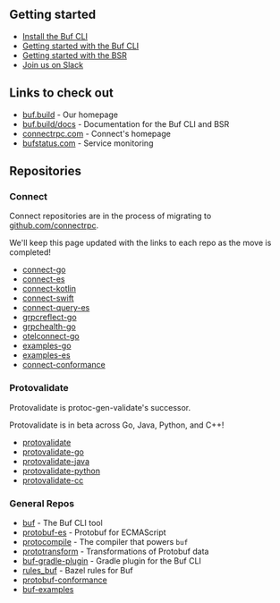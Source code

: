 ## Getting started

- [Install the Buf CLI](https://buf.build/docs/installation)
- [Getting started with the Buf CLI](https://buf.build/docs/tutorials/getting-started-with-buf-cli)
- [Getting started with the BSR](https://docs.buf.build/tutorials/getting-started-with-bsr)
- [Join us on Slack](https://buf.build/links/slack)

## Links to check out

- [buf.build](https://buf.build/) - Our homepage
- [buf.build/docs](https://buf.build/docs) - Documentation for the Buf CLI and BSR
- [connectrpc.com](https://connectrpc.com/) - Connect's homepage
- [bufstatus.com](https://www.bufstatus.com/) - Service monitoring

## Repositories

### Connect

Connect repositories are in the process of migrating to [github.com/connectrpc](https://github.com/connectrpc).

We'll keep this page updated with the links to each repo as the move is completed!

- [connect-go](https://github.com/connectrpc/connect-go)
- [connect-es](https://github.com/connectrpc/connect-es)
- [connect-kotlin](https://github.com/bufbuild/connect-kotlin)
- [connect-swift](https://github.com/bufbuild/connect-swift)
- [connect-query-es](https://github.com/connectrpc/connect-query-es)
- [grpcreflect-go](https://github.com/connectrpc/grpcreflect-go)
- [grpchealth-go](https://github.com/connectrpc/grpchealth-go)
- [otelconnect-go](https://github.com/connectrpc/otelconnect-go)
- [examples-go](https://github.com/connectrpc/examples-go)
- [examples-es](https://github.com/connectrpc/examples-es)
- [connect-conformance](https://github.com/connectrpc/conformance)

### Protovalidate

Protovalidate is protoc-gen-validate's successor.

Protovalidate is in beta across Go, Java, Python, and C++!

- [protovalidate](https://github.com/bufbuild/protovalidate)
- [protovalidate-go](https://github.com/bufbuild/protovalidate-go)
- [protovalidate-java](https://github.com/bufbuild/protovalidate-java)
- [protovalidate-python](https://github.com/bufbuild/protovalidate-python)
- [protovalidate-cc](https://github.com/bufbuild/protovalidate-cc)

### General Repos

- [buf](https://github.com/bufbuild/buf) - The Buf CLI tool
- [protobuf-es](https://github.com/bufbuild/protobuf-es) - Protobuf for ECMAScript
- [protocompile](https://github.com/bufbuild/protocompile) - The compiler that powers `buf`
- [prototransform](https://github.com/bufbuild/prototransform) - Transformations of Protobuf data
- [buf-gradle-plugin](https://github.com/bufbuild/buf-gradle-plugin) - Gradle plugin for the Buf CLI
- [rules_buf](https://github.com/bufbuild/rules_buf) - Bazel rules for Buf
- [protobuf-conformance](https://github.com/bufbuild/protobuf-conformance)
- [buf-examples](https://github.com/bufbuild/buf-examples)
